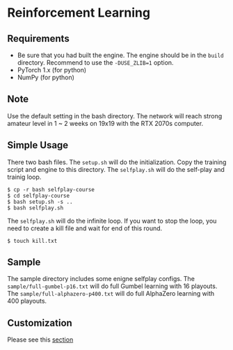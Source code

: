 # Reinforcement Learning

## Requirements

* Be sure that you had built the engine. The engine should be in the ```build``` directory. Recommend to use the ```-DUSE_ZLIB=1``` option.
* PyTorch 1.x (for python)
* NumPy (for python)

## Note

Use the default setting in the bash directory. The network will reach strong amateur level in 1 ~ 2 weeks on 19x19 with the RTX 2070s computer.

## Simple Usage

There two bash files. The ```setup.sh``` will do the initialization. Copy the training script and engine to this directory. The ```selfplay.sh``` will do the self-play and trainig loop.

    $ cp -r bash selfplay-course
    $ cd selfplay-course
    $ bash setup.sh -s ..
    $ bash selfplay.sh

The ```selfplay.sh``` will do the infinite loop. If you want to stop the loop, you need to create a kill file and wait for end of this round.

    $ touch kill.txt

## Sample

The sample directory includes some enigne selfplay configs. The ```sample/full-gumbel-p16.txt``` will do full Gumbel learning with 16 playouts. The ```sample/full-alphazero-p400.txt``` will do full AlphaZero learning with 400 playouts.

## Customization

Please see this [section](./CONFIG.md)
